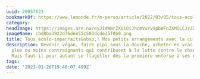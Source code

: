 ```yaml
---
uuid: 20057623
bookmarkOf: https://www.lemonde.fr/m-perso/article/2022/03/05/tous-ecolo-imparfaits-nos-petits-arrangements-avec-la-culpabilite-ecologique_6116228_4497916.html
category: 
headImage: https://images.are.na/eyJidWNrZXQiOiJhcmVuYV9pbWFnZXMiLCJrZXkiOiIyMDA1NzYyMy9vcmlnaW5hbF9jYmQ4YmEzOTIyZDc2ZGVlNTVjNTAzZGNkZTM1ZjBiOS5wbmciLCJlZGl0cyI6eyJyZXNpemUiOnsid2lkdGgiOjEyMDAsImhlaWdodCI6MTIwMCwiZml0IjoiaW5zaWRlIiwid2l0aG91dEVubGFyZ2VtZW50Ijp0cnVlfSwid2VicCI6eyJxdWFsaXR5Ijo5MH0sImpwZWciOnsicXVhbGl0eSI6OTB9LCJyb3RhdGUiOm51bGx9fQ==?bc=0
imageName: cbd8ba3922d76dee55c503dcde35f0b9.png
title: Tous écolo-imparfaits&nbsp;! Nos petits arrangements avec la culpabilité écologique
description: Devenir végan, faire pipi sous la douche, acheter en vrac… Des efforts
  plus ou moins contraignants qui contribuent à la lutte contre le changement climatique.
  Mais faut-il pour autant se flageller dès la première entorse à ses éco-principes&nbsp;?
tags: 
date: '2023-01-26T19:48:07.499Z'
---
```

